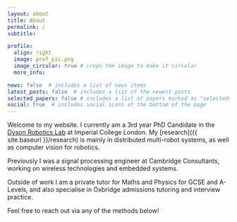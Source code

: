 ```yaml
---
layout: about
title: About
permalink: /
subtitle: 

profile:
  align: right
  image: prof_pic.png
  image_circular: true # crops the image to make it circular
  more_info:

news: false  # includes a list of news items
latest_posts: false  # includes a list of the newest posts
selected_papers: false # includes a list of papers marked as "selected={true}"
social: true  # includes social icons at the bottom of the page
---
```


Welcome to my website.
I currently am a 3rd year PhD Candidate in the [Dyson Robotics Lab](https://www.imperial.ac.uk/dyson-robotics-lab/) at Imperial College London.
My [research]({{ site.baseurl }}/research) is mainly in distributed multi-robot systems, as well as computer vision for robotics.

Previously I was a signal processing engineer at Cambridge Consultants, working on wireless technologies and embedded systems.

Outside of work I am a private tutor for Maths and Physics for GCSE and A-Levels, and also specialise in Oxbridge admissions tutoring and interview practice.

Feel free to reach out via any of the methods below!

<!-- Link to your social media connections, too. This theme is set up to use [Font Awesome icons](http://fortawesome.github.io/Font-Awesome/) and [Academicons](https://jpswalsh.github.io/academicons/), like the ones below. Add your Facebook, Twitter, LinkedIn, Google Scholar, or just disable all of them. -->